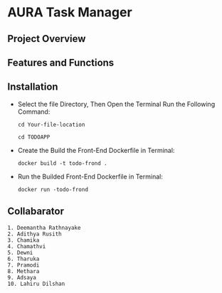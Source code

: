 # AURA Task Manager

## Project Overview

## Features and Functions

## Installation

- Select the file Directory, Then Open the Terminal Run the Following Command:

     `cd Your-file-location`

     `cd TODOAPP`

- Create the Build the Front-End Dockerfile in Terminal:

    `docker build -t todo-frond .`

- Run the Builded Front-End Dockerfile in Terminal:

    `docker run -todo-frond`

## Collabarator

    1. Deemantha Rathnayake
    2. Adithya Rusith
    3. Chamika 
    4. Chamathvi
    5. Dewni
    6. Tharuka
    7. Pramodi
    8. Methara
    9. Adsaya
    10. Lahiru Dilshan
